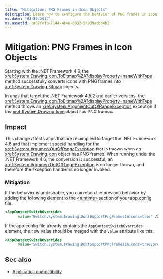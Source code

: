 ```yaml
---
title: "Mitigation: PNG Frames in Icon Objects"
description: Learn how to configure the behavior of PNG frames in icon objects if the new behavior included in .NET Framework 4.6 and later is undesirable.
ms.date: "03/30/2017"
ms.assetid: ca87fefb-7144-4b4e-8832-5a939adbb4b2
---
```

# Mitigation: PNG Frames in Icon Objects
Starting with the .NET Framework 4.6, the <xref:System.Drawing.Icon.ToBitmap%2A?displayProperty=nameWithType> method successfully converts icons with PNG frames into <xref:System.Drawing.Bitmap> objects.  
  
 In apps that target the .NET Framework 4.5.2 and earlier versions, the <xref:System.Drawing.Icon.ToBitmap%2A?displayProperty=nameWithType> method throws an <xref:System.ArgumentOutOfRangeException> exception if the <xref:System.Drawing.Icon> object has PNG frames.  
  
## Impact  
 This change affects apps that are recompiled to target the .NET Framework 4.6 and that implement special handling for the <xref:System.ArgumentOutOfRangeException> that is thrown when an <xref:System.Drawing.Icon> object has PNG frames. When running under the .NET Framework 4.6, the conversion is successful, an <xref:System.ArgumentOutOfRangeException> is no longer thrown, and therefore the exception handler is no longer invoked.  
  
### Mitigation  
 If this behavior is undesirable, you can retain the previous behavior by adding the following element to the [\<runtime>](../configure-apps/file-schema/runtime/runtime-element.md) section of your app.config file:  
  
```xml  
<AppContextSwitchOverrides
      value="Switch.System.Drawing.DontSupportPngFramesInIcons=true" />  
```  
  
 If the app.config file already contains the `AppContextSwitchOverrides` element, the new value should be merged with the `value` attribute like this:  
  
```xml  
<AppContextSwitchOverrides
      value="Switch.System.Drawing.DontSupportPngFramesInIcons=true;previous key=previous-value" />
```
  
## See also

- [Application compatibility](application-compatibility.md)
